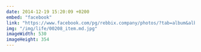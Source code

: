 ```yaml
---
date: 2014-12-19 15:20:09 +0200
embed: "facebook"
link: "https://www.facebook.com/pg/rebbix.company/photos/?tab=album&album_id=393250304133587"
img: "/img/life/00208_item.md.jpg"
imageWidth: 530
imageHeight: 354
---
```

